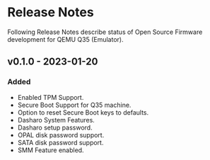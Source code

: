 # Release Notes

Following Release Notes describe status of Open Source Firmware development for
QEMU Q35 (Emulator).


## v0.1.0 - 2023-01-20

### Added

- Enabled TPM Support.
- Secure Boot Support for Q35 machine.
- Option to reset Secure Boot keys to defaults.
- Dasharo System Features.
- Dasharo setup password.
- OPAL disk password support.
- SATA disk password support.
- SMM Feature enabled.
